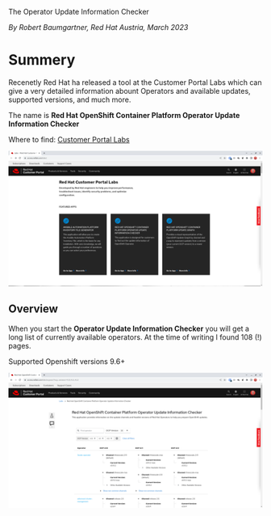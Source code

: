 The Operator Update Information Checker

*By Robert Baumgartner, Red Hat Austria, March 2023*

# Summery
Recenetly Red Hat ha released a tool at the Customer Portal Labs which can give a very detailed information abount Operators and available updates, supported versions, and much more.

The name is **Red Hat OpenShift Container Platform Operator Update Information Checker**

Where to find:
[Customer Portal Labs](https://access.redhat.com/labs/)

![Customer Portal Labs](images/labs01.png)

## Overview
When you start the **Operator Update Information Checker** you will get a long list of currently available operators. 
At the time of writing I found 108 (!) pages.

Supported Openshift versions 9.6+

![Operator Overview](images/labs02.png)



